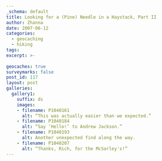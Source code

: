 ```yaml
---
_schema: default
title: Looking for a (Pine) Needle in a Haystack, Part II
author: Zhanna
date: 2007-06-12
categories:
  - geocaching
  - hiking
tags:
excerpt: >- 
  
geocaches: true
surveymarks: false
post_id: 117
layout: post        
galleries:
  gallery1:
    suffix: ds
    images:
    - filename: P1040161
      alt: “This was actually easier than we expected.”
    - filename: P1040184
      alt: “Say ‘Hello!’ to Andrew Jackson.”     
    - filename: P1040193
      alt: Another unexpected find along the way.
    - filename: P1040207
      alt: “Thanks, Rich, for the McSorley's!”        
---
```


